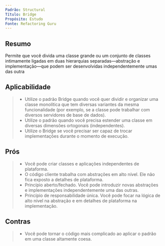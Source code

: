 ```yaml
---
Padrão: Structural
Título: Bridge
Propósito: Estudo
Fonte: Refactoring Guru
---
```


## Resumo
Permite que você divida uma classe grande ou um conjunto de classes intimamente ligadas em duas hierarquias separadas—abstração e implementação—que podem ser desenvolvidas independentemente umas das outra

## Aplicabilidade
> * Utilize o padrão Bridge quando você quer dividir e organizar uma classe monolítica que tem diversas variantes da mesma funcionalidade (por exemplo, se a classe pode trabalhar com diversos servidores de base de dados).
> * Utilize o padrão quando você precisa estender uma classe em diversas dimensões ortogonais (independentes).
> * Utilize o Bridge se você precisar ser capaz de trocar implementações durante o momento de execução.

## Prós
> * Você pode criar classes e aplicações independentes de plataforma.
> * O código cliente trabalha com abstrações em alto nível. Ele não fica exposto a detalhes de plataforma.
> * Princípio aberto/fechado. Você pode introduzir novas abstrações e implementações independentemente uma das outras.
> * Princípio de responsabilidade única. Você pode focar na lógica de alto nível na abstração e em detalhes de plataforma na implementação.

## Contras
> * Você pode tornar o código mais complicado ao aplicar o padrão em uma classe altamente coesa.